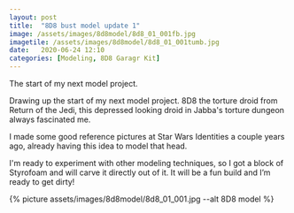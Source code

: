 ```yaml
---
layout: post
title:  "8D8 bust model update 1"
image: /assets/images/8d8model/8d8_01_001fb.jpg
imagetile: /assets/images/8d8model/8d8_01_001tumb.jpg
date:   2020-06-24 12:10
categories: [Modeling, 8D8 Garagr Kit]
---
```

The start of my next model project.

<!--more-->

Drawing up the start of my next model project.
8D8 the torture droid from Return of the Jedi, this depressed looking droid in Jabba's torture dungeon always fascinated me.

I made some good reference pictures at Star Wars Identities a couple years ago, already having this idea to model that head.

I'm ready to experiment with other modeling techniques, so I got a block of Styrofoam and will carve it directly out of it. It will be a fun build and I’m ready to get dirty!

{% picture assets/images/8d8model/8d8_01_001.jpg --alt 8D8 model %}




